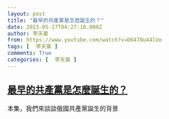 ```yaml
---
layout: post
title: "最早的共產黨是怎麼誕生的？"
date: 2023-05-17T04:27:18.000Z
author: 李天豪
from: https://www.youtube.com/watch?v=D6478u44lUo
tags: [  李天豪 ]
comments: True
categories: [  李天豪 ]
---
```

<!--1684297638000-->
[最早的共產黨是怎麼誕生的？](https://www.youtube.com/watch?v=D6478u44lUo)
------

<div>
本集，我們來談談俄國共產黨誕生的背景
</div>
